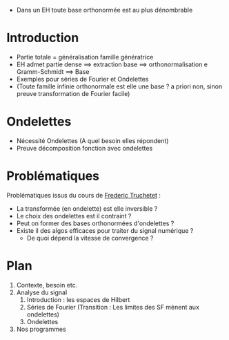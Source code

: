 - Dans un EH toute base orthonormée est au plus dénombrable

# Introduction
- Partie totale = généralisation famille génératrice
- EH admet partie dense ⟹ extraction base ⟹ orthonormalisation e Gramm-Schmidt ⟹ Base
- Exemples pour séries de Fourier et Ondelettes
- (Toute famille infinie orthonormale est elle une base ? a priori non, sinon preuve transformation de Fourier facile)

# Ondelettes
- Nécessité Ondelettes (A quel besoin elles répondent)
- Preuve décomposition fonction avec ondelettes

# Problématiques
Problématiques issus du cours de [Frederic Truchetet](http://www.le2i.cnrs.fr/IMG/publications/ondelettes.pdf) :
- La transformée (en ondelette) est elle inversible ?
- Le choix des ondelettes est il contraint ?
- Peut on former des bases orthonormées d'ondelettes ?
- Existe il des algos efficaces pour traiter du signal numérique ?
  - De quoi dépend la vitesse de convergence ?

# Plan
1. Contexte, besoin etc.
1. Analyse du signal
    1. Introduction : les espaces de Hilbert
    1. Séries de Fourier (Transition : Les limites des SF mènent aux ondelettes)
    1. Ondelettes
1. Nos programmes
